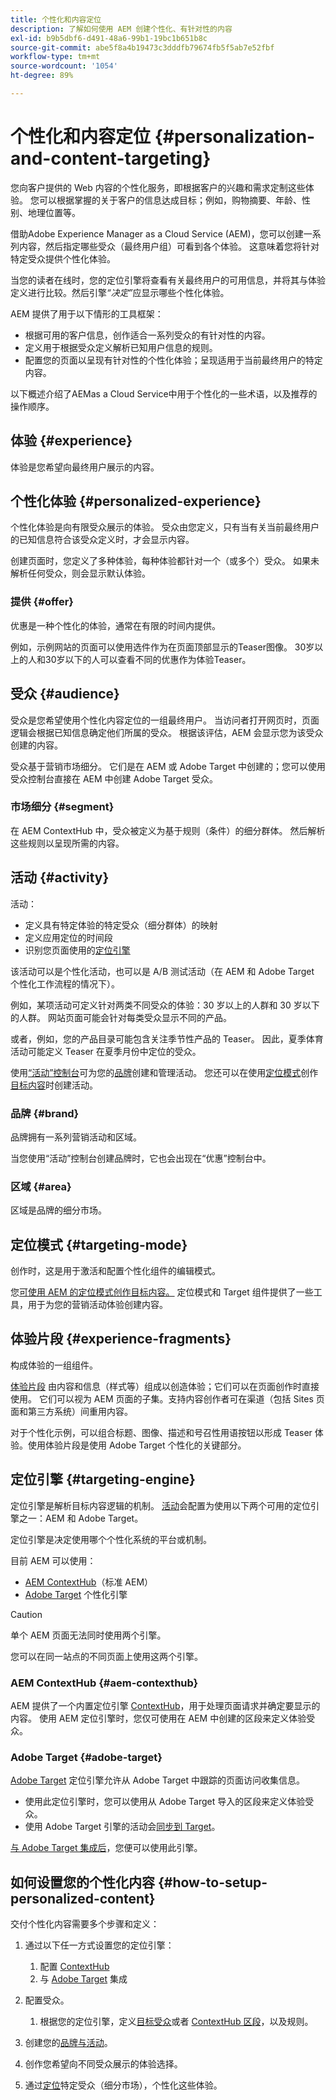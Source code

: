 ```yaml
---
title: 个性化和内容定位
description: 了解如何使用 AEM 创建个性化、有针对性的内容
exl-id: b9b5dbf6-d491-48a6-99b1-19bc1b651b8c
source-git-commit: abe5f8a4b19473c3dddfb79674fb5f5ab7e52fbf
workflow-type: tm+mt
source-wordcount: '1054'
ht-degree: 89%

---
```



# 个性化和内容定位 {#personalization-and-content-targeting}

您向客户提供的 Web 内容的个性化服务，即根据客户的兴趣和需求定制这些体验。 您可以根据掌握的关于客户的信息达成目标；例如，购物摘要、年龄、性别、地理位置等。

借助Adobe Experience Manager as a Cloud Service (AEM)，您可以创建一系列内容，然后指定哪些受众（最终用户组）可看到各个体验。 这意味着您将针对特定受众提供个性化体验。

当您的读者在线时，您的定位引擎将查看有关最终用户的可用信息，并将其与体验定义进行比较。然后引擎&#x200B;*“决定”*&#x200B;应显示哪些个性化体验。

AEM 提供了用于以下情形的工具框架：

* 根据可用的客户信息，创作适合一系列受众的有针对性的内容。
* 定义用于根据受众定义解析已知用户信息的规则。
* 配置您的页面以呈现有针对性的个性化体验；呈现适用于当前最终用户的特定内容。

以下概述介绍了AEMas a Cloud Service中用于个性化的一些术语，以及推荐的操作顺序。

## 体验 {#experience}

体验是您希望向最终用户展示的内容。

## 个性化体验 {#personalized-experience}

个性化体验是向有限受众展示的体验。 受众由您定义，只有当有关当前最终用户的已知信息符合该受众定义时，才会显示内容。

创建页面时，您定义了多种体验，每种体验都针对一个（或多个）受众。 如果未解析任何受众，则会显示默认体验。

### 提供 {#offer}

优惠是一种个性化的体验，通常在有限的时间内提供。

例如，示例网站的页面可以使用选件作为在页面顶部显示的Teaser图像。 30岁以上的人和30岁以下的人可以查看不同的优惠作为体验Teaser。

## 受众 {#audience}

受众是您希望使用个性化内容定位的一组最终用户。 当访问者打开网页时，页面逻辑会根据已知信息确定他们所属的受众。 根据该评估，AEM 会显示您为该受众创建的内容。

受众基于营销市场细分。 它们是在 AEM 或 Adobe Target 中创建的；您可以使用受众控制台直接在 AEM 中创建 Adobe Target 受众。

### 市场细分 {#segment}

在 AEM ContextHub 中，受众被定义为基于规则（条件）的细分群体。 然后解析这些规则以呈现所需的内容。

## 活动 {#activity}

活动：

* 定义具有特定体验的特定受众（细分群体）的映射
* 定义应用定位的时间段
* 识别您页面使用的[定位引擎](#targeting-engine)

该活动可以是个性化活动，也可以是 A/B 测试活动（在 AEM 和 Adobe Target 个性化工作流程的情况下）。

例如，某项活动可定义针对两类不同受众的体验：30 岁以上的人群和 30 岁以下的人群。 网站页面可能会针对每类受众显示不同的产品。

或者，例如，您的产品目录可能包含关注季节性产品的 Teaser。 因此，夏季体育活动可能定义 Teaser 在夏季月份中定位的受众。

使用[“活动”控制台](/help/sites-cloud/authoring/personalization/activities.md)可为您的[品牌](#brand)创建和管理活动。 您还可以在使用[定位模式](/help/sites-cloud/authoring/personalization/targeted-content.md)创作[目标内容](/help/sites-cloud/authoring/personalization/targeted-content.md#adding-and-removing-experiences-using-targeting-mode)时创建活动。

### 品牌 {#brand}

品牌拥有一系列营销活动和区域。

当您使用“活动”控制台创建品牌时，它也会出现在“优惠”控制台中。

### 区域 {#area}

区域是品牌的细分市场。

## 定位模式 {#targeting-mode}

创作时，这是用于激活和配置个性化组件的编辑模式。

您[可使用 AEM 的定位模式创作目标内容。](/help/sites-cloud/authoring/personalization/targeted-content.md) 定位模式和 Target 组件提供了一些工具，用于为您的营销活动体验创建内容。

## 体验片段 {#experience-fragments}

构成体验的一组组件。

[体验片段](/help/sites-cloud/authoring/fundamentals/experience-fragments.md#personalization-experience-fragment) 由内容和信息（样式等）组成以创造体验；它们可以在页面创作时直接使用。 它们可以视为 AEM 页面的子集。支持内容创作者可在渠道（包括 Sites 页面和第三方系统）间重用内容。

对于个性化示例，可以组合标题、图像、描述和号召性用语按钮以形成 Teaser 体验。使用体验片段是使用 Adobe Target 个性化的关键部分。

## 定位引擎 {#targeting-engine}

定位引擎是解析目标内容逻辑的机制。 [活动](/help/sites-cloud/authoring/personalization/activities.md)会配置为使用以下两个可用的定位引擎之一：AEM 和 Adobe Target。

定位引擎是决定使用哪个个性化系统的平台或机制。

目前 AEM 可以使用：

* [AEM ContextHub](#aem-contexthub)（标准 AEM）
* [Adobe Target](#adobe-target) 个性化引擎

>[!CAUTION]
>
>单个 AEM 页面无法同时使用两个引擎。
>
>您可以在同一站点的不同页面上使用这两个引擎。

### AEM ContextHub {#aem-contexthub}

AEM 提供了一个内置定位引擎 [ContextHub](/help/implementing/developing/personalization/contexthub.md)，用于处理页面请求并确定要显示的内容。 使用 AEM 定位引擎时，您仅可使用在 AEM 中创建的区段来定义体验受众。

### Adobe Target {#adobe-target}

[Adobe Target](/help/sites-cloud/integrating/integrating-adobe-target.md) 定位引擎允许从 Adobe Target 中跟踪的页面访问收集信息。

* 使用此定位引擎时，您可以使用从 Adobe Target 导入的区段来定义体验受众。
* 使用 Adobe Target 引擎的活动会[同步到 Target](/help/sites-cloud/authoring/personalization/activities.md#synchronizing-activities-with-adobe-target)。

[与 Adobe Target 集成后](/help/sites-cloud/integrating/integrating-adobe-target.md)，您便可以使用此引擎。

## 如何设置您的个性化内容 {#how-to-setup-personalized-content}

交付个性化内容需要多个步骤和定义：

1. 通过以下任一方式设置您的定位引擎：

   1. 配置 [ContextHub](/help/implementing/developing/personalization/configuring-contexthub.md)
   1. 与 [Adobe Target](/help/sites-cloud/integrating/integrating-adobe-target.md) 集成

1. 配置受众。

   1. 根据您的定位引擎，定义[目标受众](https://experienceleague.adobe.com/docs/target/using/audiences/target.html)或者 [ContextHub 区段](/help/sites-cloud/authoring/personalization/contexthub-segmentation.md)，以及规则。

1. 创建您的[品牌与活动](/help/sites-cloud/authoring/personalization/activities.md)。

1. 创作您希望向不同受众展示的体验选择。

1. 通过[定位](/help/sites-cloud/authoring/personalization/targeted-content.md)特定受众（细分市场），个性化这些体验。